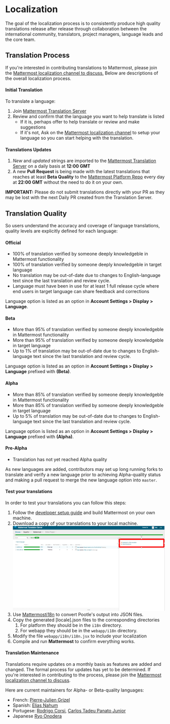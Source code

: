 # Localization 

The goal of the localization process is to consistently produce high quality translations release after release through collaboration between the international community, translators, project managers, language leads and the core team.

## Translation Process

If you're interested in contributing translations to Mattermost, please join the [Mattermost localization channel to discuss.](https://pre-release.mattermost.com/core/channels/localization) Below are descriptions of the overall localization process.

#### Initial Translation

To translate a language:
1. Join [Mattermost Translation Server](http://translate.mattermost.com)
2. Review and confirm that the language you want to help translate is listed
    - If it is, perhaps offer to help translate or review and make suggestions
    - If it's not, Ask on the [Mattermost localization channel](https://pre-release.mattermost.com/core/channels/localization) to setup your language so you can start helping with the translation.

#### Translations Updates

1. *New* and *updated* strings are imported to the [Mattermost Translation Server](http://translate.mattermost.com) on a daily basis at **12:00 GMT**
2. A new **Pull Request** is being made with the latest translations that reaches at least **Beta Quality** to the [Mattermost Platform Repo](https://github.com/mattermost/platform) every day at **22:00 GMT** without the need to do it on your own.

**IMPORTANT:** Please do not submit translations directly with your PR as they may be lost with the next Daily PR created from the Translation Server.

## Translation Quality

So users understand the accuracy and coverage of language translations, quality levels are explicitly defined for each language:

#### Official
- 100% of translation verified by someone deeply knowledgeble in Mattermost functionality
- 100% of translation verified by someone deeply knowledgeble in target language
- No translation may be out-of-date due to changes to English-language text since the last translation and review cycle.
- Language must have been in use for at least 1 full release cycle where end users in target language can share feedback and corrections

Language option is listed as an option in **Account Settings > Display > Language**.

#### Beta
- More than 95% of translation verified by someone deeply knowledgeble in Mattermost functionality
- More than 95% of translation verified by someone deeply knowledgeble in target language
- Up to 1% of translation may be out-of-date due to changes to English-language text since the last translation and review cycle.

Language option is listed as an option in **Account Settings > Display > Language** prefixed with **(Beta)**.

#### Alpha
- More than 85% of translation verified by someone deeply knowledgeble in Mattermost functionality
- More than 85% of translation verified by someone deeply knowledgeble in target language
- Up to 5% of translation may be out-of-date due to changes to English-language text since the last translation and review cycle.

Language option is listed as an option in **Account Settings > Display > Language** prefixed with **(Alpha)**.

#### Pre-Alpha
- Translation has not yet reached Alpha quality

As new languages are added, contributors may set up long running forks to translate and verify a new language prior to achieving Alpha-quality status and making a pull request to merge the new language option into `master`.

#### Test your translations

In order to test your translations you can follow this steps:
1. Follow the [developer setup guide](http://docs.mattermost.com/developer/developer-setup.html) and build Mattermost on your own machine.
2. Download a copy of your translations to your local machine.
    ![translations_download](../images/translations_download.png)
3. Use [Mattermosti18n](https://github.com/rodrigocorsi2/mattermosti18n#convert-po---json) to convert Pootle's output into JSON files.
4. Copy the generated [locale].json files to the corresponding directories
    1. For platform they should be in the `i18n` directory.
    2. For webapp they should be in the `webapp/i18n` directory.
5. Modify the file `webapp/i18n/i18n.jsx` to include your localization
6. Compile and run **Mattermost** to confirm everything works.

#### Translation Maintenance

Translations require updates on a monthly basis as features are added and changed. The formal process for updates has yet to be determined. If you're interested in contributing to the process, please join the [Mattermost localization channel to discuss](https://pre-release.mattermost.com/core/channels/localization).

Here are current maintainers for Alpha- or Beta-quality languages:

- French: [Pierre-Julien Grizel](https://github.com/pjgrizel)
- Spanish: [Elias Nahum](https://github.com/enahum)
- Portugese: [Rodrigo Corsi](https://github.com/rodrigocorsi2), [Carlos Tadeu Panato Junior](https://github.com/ctadeu)
- Japanese [Ryo Onodera](https://github.com/ryoon)
